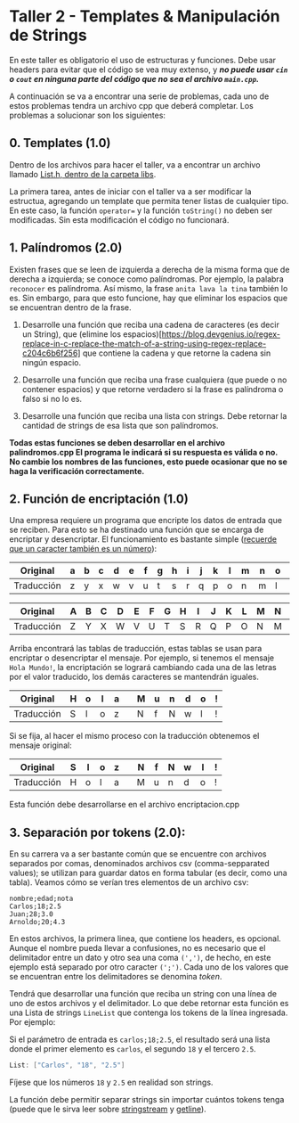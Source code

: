 
# Taller 2 - Templates & Manipulación de Strings

En este taller es obligatorio el uso de estructuras y funciones. Debe usar headers para evitar que el código se vea muy extenso, y ***no puede usar `cin` o `cout` en ninguna parte del código que no sea el archivo `main.cpp`.***

A continuación se va a encontrar una serie de problemas, cada uno de estos problemas tendra un archivo cpp que deberá completar. Los problemas a solucionar son los siguientes: 

## 0. Templates (1.0)

Dentro de los archivos para hacer el taller, va a encontrar un archivo llamado [List.h, dentro de la carpeta libs](/libs/List.h). 

La primera tarea, antes de iniciar con el taller va a ser modificar la estructua, agregando un template que permita tener listas de cualquier tipo. En este caso, la función `operator=` y la función `toString()` no deben ser modificadas. Sin esta modificación el código no funcionará.
  
## 1. Palíndromos (2.0)

Existen frases que se leen de izquierda a derecha de la misma forma que de derecha a izquierda; se conoce como palíndromas. Por ejemplo, la palabra `reconocer` es palíndroma. Así mismo, la frase `anita lava la tina` también lo es. Sin embargo, para que esto funcione, hay que eliminar los espacios que se encuentran dentro de la frase.

1. Desarrolle una función que reciba una cadena de caracteres (es decir un String), que (elimine los espacios)[https://blog.devgenius.io/regex-replace-in-c-replace-the-match-of-a-string-using-regex-replace-c204c6b6f256] que contiene la cadena y que retorne la cadena sin ningún espacio.

2. Desarrolle una función que reciba una frase cualquiera (que puede o no contener espacios) y que retorne verdadero si la frase es palíndroma o falso si no lo es.
   
3. Desarrolle una función que reciba una lista con strings. Debe retornar la cantidad de strings de esa lista que son palíndromos. 

**Todas estas funciones se deben desarrollar en el archivo palindromos.cpp El programa le indicará si su respuesta es válida o no. No cambie los nombres de las funciones, esto puede ocasionar que no se haga la verificación correctamente.**

## 2. Función de encriptación (1.0)

Una empresa requiere un programa que encripte los datos de entrada que se reciben. Para esto se ha destinado una función que se encarga de encriptar y desencriptar. El funcionamiento es bastante simple ([recuerde que un caracter también es un número](https://www.cs.cmu.edu/~pattis/15-1XX/common/handouts/ascii.html)):

| Original   | a | b | c | d | e | f | g | h | i | j | k | l | m | n | o | p | q | r | s | t | u | v | w | x | y | z |
|------------|---|---|---|---|---|---|---|---|---|---|---|---|---|---|---|---|---|---|---|---|---|---|---|---|---|---|
| Traducción | z | y | x | w | v | u | t | s | r | q | p | o | n | m | l | k | j | i | h | g | f | e | d | c | b | a |


| Original   | A | B | C | D | E | F | G | H | I | J | K | L | M | N | O | P | Q | R | S | T | U | V | W | X | Y | Z |
|------------|---|---|---|---|---|---|---|---|---|---|---|---|---|---|---|---|---|---|---|---|---|---|---|---|---|---|
| Traducción | Z | Y | X | W | V | U | T | S | R | Q | P | O | N | M | L | K | J | I | H | G | F | E | D | C | B | A |

Arriba encontrará las tablas de traducción, estas tablas se usan para encriptar o desencriptar el mensaje. 
Por ejemplo, si tenemos el mensaje `Hola Mundo!`, la encriptación se logrará cambiando cada una de las letras por el valor traducido, los demás caracteres se mantendrán iguales.

| Original   | H | o | l | a |   | M | u | n | d | o | ! |
|------------|---|---|---|---|---|---|---|---|---|---|---|
| Traducción | S | l | o | z |   | N | f | N | w | l | ! |

Si se fija, al hacer el mismo proceso con la traducción obtenemos el mensaje original:

| Original   | S | l | o | z |   | N | f | N | w | l | ! |
|------------|---|---|---|---|---|---|---|---|---|---|---|
| Traducción | H | o | l | a |   | M | u | n | d | o | ! |

Esta función debe desarrollarse en el archivo encriptacion.cpp

## 3. Separación por tokens (2.0):

En su carrera va a ser bastante común que se encuentre con archivos separados por comas, denominados archivos csv (comma-sepparated values); se utilizan para guardar datos en forma tabular (es decir, como una tabla). Veamos cómo se verían tres elementos de un archivo csv:

```csv
nombre;edad;nota
Carlos;18;2.5
Juan;28;3.0
Arnoldo;20;4.3
```

En estos archivos, la primera linea, que contiene los headers, es opcional. Aunque el nombre pueda llevar a confusiones, no es necesario que el delimitador entre un dato y otro sea una coma `(',')`, de hecho, en este ejemplo está separado por otro caracter `(';')`. Cada uno de los valores que se encuentran entre los delimitadores se denomina *token*.

Tendrá que desarrollar una función que reciba un string con una línea de uno de estos archivos y el delimitador. Lo que debe retornar esta función es una Lista de strings `LineList` que contenga los tokens de la línea ingresada. Por ejemplo:

Si el parámetro de entrada es ```carlos;18;2.5```, el resultado será una lista donde el primer elemento es `carlos`, el segundo `18` y el tercero `2.5`. 

```cpp
List: ["Carlos", "18", "2.5"]
```

Fíjese que los números `18` y `2.5` en realidad son strings.

La función debe permitir separar strings sin importar cuántos tokens tenga (puede que le sirva leer sobre [stringstream](https://akh1l.hashnode.dev/stringstream-and-getline-in-cpp) y [getline](https://akh1l.hashnode.dev/stringstream-and-getline-in-cpp)).